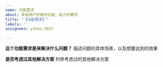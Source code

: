 ```yaml
---
name: 功能需求
about: 来自用户的新的功能、能力的要求
title: "【功能需求】"
labels: ''
assignees: yzhao-2023

---
```


**这个功能需求是来解决什么问题？**
描述问题的具体场景，以及想要达到的效果

**是否考虑过其他解决方案**
列举考虑过的其他解决方案
